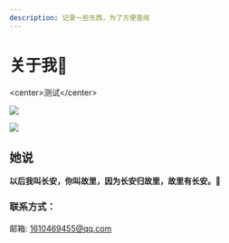 ```yaml
---
description: 记录一些东西，为了方便查阅
---
```


# 关于我👀

&lt;center&gt;测试&lt;/center&gt;



![](https://tse2-mm.cn.bing.net/th?id=OIP.rF3VYN1CRvtyWBPU0I7kyQDMEy&p=0&pid=1.1)

![](https://tse2-mm.cn.bing.net/th?id=OIP.rF3VYN1CRvtyWBPU0I7kyQDMEy&p=0&pid=1.1) 



## 她说 

**以后我叫长安，你叫故里，因为长安归故里，故里有长安。**👫 

### 联系方式：

邮箱: 1610469455@qq.com



